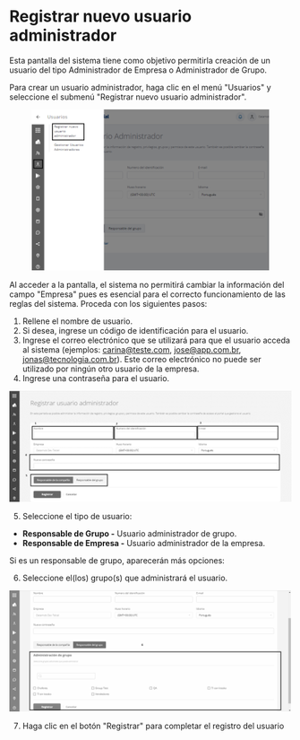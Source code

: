 # Registrar nuevo usuario administrador

Esta pantalla del sistema tiene como objetivo permitirla creación de un usuario del tipo Administrador de Empresa o Administrador de Grupo.

Para crear un usuario administrador, haga clic en el menú "Usuarios" y seleccione el submenú "Registrar nuevo usuario administrador".

<figure><img src="../.gitbook/assets/Captura de tela 2023-11-06 172415.png" alt=""><figcaption></figcaption></figure>

Al acceder a la pantalla, el sistema no permitirá cambiar la información del campo "Empresa" pues es esencial para el correcto funcionamiento de las reglas del sistema. Proceda con los siguientes pasos:

1. Rellene el nombre de usuario.
2. Si desea, ingrese un código de identificación para el usuario.
3. Ingrese el correo electrónico que se utilizará para que el usuario acceda al sistema (ejemplos: carina@teste.com, jose@app.com.br, jonas@tecnologia.com.br). Este correo electrónico no puede ser utilizado por ningún otro usuario de la empresa.
4. Ingrese una contraseña para el usuario.

![](<../.gitbook/assets/1 (13).png>)

5. Seleccione el tipo de usuario:

* **Responsable de Grupo -** Usuario administrador de grupo.
* **Responsable de Empresa -** Usuario administrador de la empresa.

Si es un responsable de grupo, aparecerán más opciones:

6. Seleccione el(los) grupo(s) que administrará el usuario.

![](<../.gitbook/assets/2 (13).png>)

7. Haga clic en el botón "Registrar" para completar el registro del usuario
